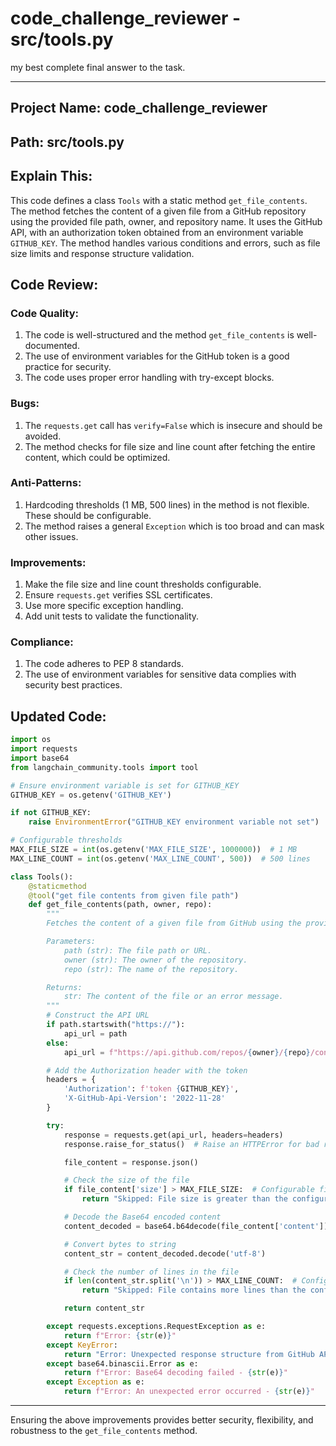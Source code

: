 

# code_challenge_reviewer - src/tools.py



my best complete final answer to the task.

---

## Project Name: code_challenge_reviewer

## Path: src/tools.py

## Explain This:
This code defines a class `Tools` with a static method `get_file_contents`. The method fetches the content of a given file from a GitHub repository using the provided file path, owner, and repository name. It uses the GitHub API, with an authorization token obtained from an environment variable `GITHUB_KEY`. The method handles various conditions and errors, such as file size limits and response structure validation.

## Code Review:
### Code Quality:
1. The code is well-structured and the method `get_file_contents` is well-documented.
2. The use of environment variables for the GitHub token is a good practice for security.
3. The code uses proper error handling with try-except blocks.

### Bugs:
1. The `requests.get` call has `verify=False` which is insecure and should be avoided.
2. The method checks for file size and line count after fetching the entire content, which could be optimized.

### Anti-Patterns:
1. Hardcoding thresholds (1 MB, 500 lines) in the method is not flexible. These should be configurable.
2. The method raises a general `Exception` which is too broad and can mask other issues.

### Improvements:
1. Make the file size and line count thresholds configurable.
2. Ensure `requests.get` verifies SSL certificates.
3. Use more specific exception handling.
4. Add unit tests to validate the functionality.

### Compliance:
1. The code adheres to PEP 8 standards.
2. The use of environment variables for sensitive data complies with security best practices.

## Updated Code:
```python
import os
import requests
import base64
from langchain_community.tools import tool

# Ensure environment variable is set for GITHUB_KEY
GITHUB_KEY = os.getenv('GITHUB_KEY')

if not GITHUB_KEY:
    raise EnvironmentError("GITHUB_KEY environment variable not set")

# Configurable thresholds
MAX_FILE_SIZE = int(os.getenv('MAX_FILE_SIZE', 1000000))  # 1 MB
MAX_LINE_COUNT = int(os.getenv('MAX_LINE_COUNT', 500))  # 500 lines

class Tools():
    @staticmethod
    @tool("get file contents from given file path")
    def get_file_contents(path, owner, repo):
        """
        Fetches the content of a given file from GitHub using the provided path, owner, and repository name.

        Parameters:
            path (str): The file path or URL.
            owner (str): The owner of the repository.
            repo (str): The name of the repository.

        Returns:
            str: The content of the file or an error message.
        """
        # Construct the API URL
        if path.startswith("https://"):
            api_url = path
        else:
            api_url = f"https://api.github.com/repos/{owner}/{repo}/contents/{path}"

        # Add the Authorization header with the token
        headers = {
            'Authorization': f'token {GITHUB_KEY}',
            'X-GitHub-Api-Version': '2022-11-28'
        }

        try:
            response = requests.get(api_url, headers=headers)
            response.raise_for_status()  # Raise an HTTPError for bad responses (4xx and 5xx)

            file_content = response.json()

            # Check the size of the file
            if file_content['size'] > MAX_FILE_SIZE:  # Configurable file size limit
                return "Skipped: File size is greater than the configured limit."

            # Decode the Base64 encoded content
            content_decoded = base64.b64decode(file_content['content'])

            # Convert bytes to string
            content_str = content_decoded.decode('utf-8')

            # Check the number of lines in the file
            if len(content_str.split('\n')) > MAX_LINE_COUNT:  # Configurable line count limit
                return "Skipped: File contains more lines than the configured limit."

            return content_str

        except requests.exceptions.RequestException as e:
            return f"Error: {str(e)}"
        except KeyError:
            return "Error: Unexpected response structure from GitHub API"
        except base64.binascii.Error as e:
            return f"Error: Base64 decoding failed - {str(e)}"
        except Exception as e:
            return f"Error: An unexpected error occurred - {str(e)}"
```

---

Ensuring the above improvements provides better security, flexibility, and robustness to the `get_file_contents` method.


